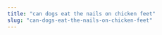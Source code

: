 ```yaml
---
title: "can dogs eat the nails on chicken feet"
slug: "can-dogs-eat-the-nails-on-chicken-feet"
---
```


